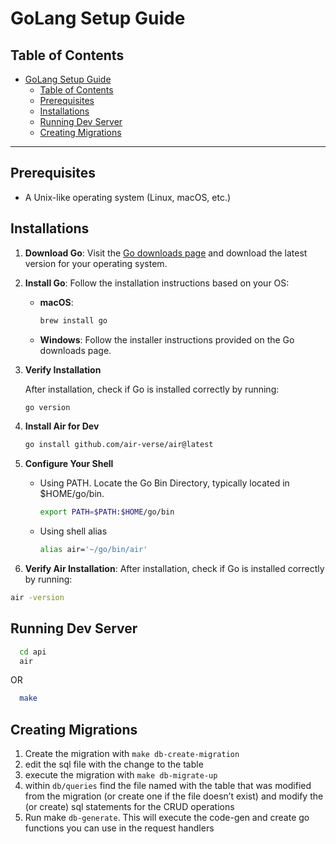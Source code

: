 # GoLang Setup Guide

## Table of Contents
- [GoLang Setup Guide](#golang-setup-guide)
  - [Table of Contents](#table-of-contents)
  - [Prerequisites](#prerequisites)
  - [Installations](#installations)
  - [Running Dev Server](#running-dev-server)
  - [Creating Migrations](#creating-migrations)
---

## Prerequisites

- A Unix-like operating system (Linux, macOS, etc.)

## Installations

1. **Download Go**:
   Visit the [Go downloads page](https://golang.org/dl/) and download the latest version for your operating system.

2. **Install Go**:
   Follow the installation instructions based on your OS:

   - **macOS**:
     ```bash
     brew install go
     ```

   - **Windows**:
     Follow the installer instructions provided on the Go downloads page.

3. **Verify Installation**
   
   After installation, check if Go is installed correctly by running:
   ```bash
   go version
   ```

4. **Install Air for Dev**
    ```bash
    go install github.com/air-verse/air@latest
    ```

5. **Configure Your Shell**
  
    - Using PATH. Locate the Go Bin Directory, typically located in $HOME/go/bin.
      ```bash
      export PATH=$PATH:$HOME/go/bin
      ```
  
    - Using shell alias
      ```bash
      alias air='~/go/bin/air'
      ```

6. **Verify Air Installation**:
  After installation, check if Go is installed correctly by running:
  ```bash
  air -version
  ```

## Running Dev Server
```bash
  cd api 
  air
```

OR 

```bash
  make
```

## Creating Migrations
1. Create the migration with `make db-create-migration`
2. edit the sql file with the change to the table
3. execute the migration with `make db-migrate-up`
4. within `db/queries` find the file named with the table that was modified from the migration (or create one if the file doesn’t exist) and modify the (or create) sql statements for the CRUD operations
5. Run make `db-generate`. This will execute the code-gen and create go functions you can use in the request handlers
